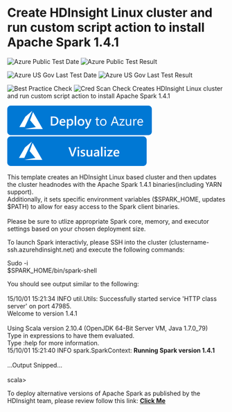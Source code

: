 # Create HDInsight Linux cluster and run custom script action to install Apache Spark 1.4.1

![Azure Public Test Date](https://azurequickstartsservice.blob.core.windows.net/badges/hdInsight-apache-spark/PublicLastTestDate.svg)
![Azure Public Test Result](https://azurequickstartsservice.blob.core.windows.net/badges/hdInsight-apache-spark/PublicDeployment.svg)

![Azure US Gov Last Test Date](https://azurequickstartsservice.blob.core.windows.net/badges/hdInsight-apache-spark/FairfaxLastTestDate.svg)
![Azure US Gov Last Test Result](https://azurequickstartsservice.blob.core.windows.net/badges/hdInsight-apache-spark/FairfaxDeployment.svg)

![Best Practice Check](https://azurequickstartsservice.blob.core.windows.net/badges/hdInsight-apache-spark/BestPracticeResult.svg)
![Cred Scan Check](https://azurequickstartsservice.blob.core.windows.net/badges/hdInsight-apache-spark/CredScanResult.svg)
Creates HDInsight Linux cluster and run custom script action to install Apache Spark 1.4.1<br>

[![Deploy To Azure](https://raw.githubusercontent.com/Azure/azure-quickstart-templates/master/1-CONTRIBUTION-GUIDE/images/deploytoazure.svg?sanitize=true)]("https://portal.azure.com/#create/Microsoft.Template/uri/https%3A%2F%2Fraw.githubusercontent.com%2FAzure%2Fazure-quickstart-templates%2Fmaster%2FhdInsight-apache-spark%2Fazuredeploy.json")  [![Visualize](https://raw.githubusercontent.com/Azure/azure-quickstart-templates/master/1-CONTRIBUTION-GUIDE/images/visualizebutton.svg?sanitize=true)]("http://armviz.io/#/?load=https%3A%2F%2Fraw.githubusercontent.com%2FAzure%2Fazure-quickstart-templates%2Fmaster%2FhdInsight-apache-spark%2Fazuredeploy.json")
    


    


This template creates an HDInsight Linux based cluster and then updates the cluster headnodes with the Apache Spark 1.4.1 binaries(including YARN support).<br>
Additionally, it sets specific environment variables ($SPARK_HOME, updates $PATH) to allow for easy access to the Spark client binaries.<br>
<br>
Please be sure to utlize appropriate Spark core, memory, and executor settings based on your chosen deployment size.<Br>

To launch Spark interactivly, please SSH into the cluster (clustername-ssh.azurehdinsight.net) and execute the following commands:<br>

Sudo -i<Br>
$SPARK_HOME/bin/spark-shell<br>

You should see output similar to the following:<br>
<br>
15/10/01 15:21:34 INFO util.Utils: Successfully started service 'HTTP class server' on port 47985.<br>
Welcome to version 1.4.1<br>
<br>
Using Scala version 2.10.4 (OpenJDK 64-Bit Server VM, Java 1.7.0_79)<br>
Type in expressions to have them evaluated.<br>
Type :help for more information.<br>
15/10/01 15:21:40 INFO spark.SparkContext: <b>Running Spark version 1.4.1</b><br>
<br>...Output Snipped...<br><br>
scala>

To deploy alternative versions of Apache Spark as published by the HDInsight team, please review follow this link: <a href="https://azure.microsoft.com/en-us/documentation/articles/hdinsight-hadoop-customize-cluster-linux/" target="_blank"><b>Click Me</b>




